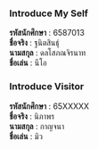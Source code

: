 ### Introduce My Self
**รหัสนักศึกษา**  : 6587013<br>
**ชื่อจริง** : ฐนิตสินธุ์<br>
**นามสกุล** : ดลโสภณจิรนาท<br>
**ชื่อเล่น** : นีโอ<br>

### Introduce Visitor
**รหัสนักศึกษา**  : 65XXXXX<br>
**ชื่อจริง** : นิภาพร<br>
**นามสกุล** : กาญจนา<br>
**ชื่อเล่น** : มิว<br>